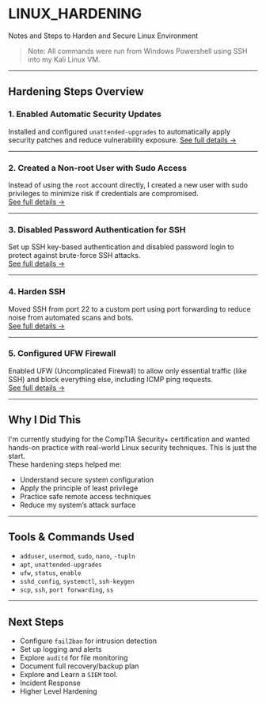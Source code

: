 # LINUX_HARDENING
Notes and Steps to Harden and Secure Linux Environment 
> Note: All commands were run from Windows Powershell using SSH into my Kali Linux VM.

---

## Hardening Steps Overview

### 1. Enabled Automatic Security Updates  
Installed and configured `unattended-upgrades` to automatically apply security patches and reduce vulnerability exposure. 
[See full details ->](./01-auto-updates)

---

### 2. Created a Non-root User with Sudo Access  
Instead of using the `root` account directly, I created a new user with sudo privileges to minimize risk if credentials are compromised.  
[See full details ->](./02-non-root-user)

---

### 3. Disabled Password Authentication for SSH  
Set up SSH key-based authentication and disabled password login to protect against brute-force SSH attacks.  
[See full details ->](./03-ssh-keys)

---

### 4. Harden SSH  
Moved SSH from port 22 to a custom port using port forwarding to reduce noise from automated scans and bots.  
[See full details ->](./04-change-ssh-port)

---

### 5. Configured UFW Firewall  
Enabled UFW (Uncomplicated Firewall) to allow only essential traffic (like SSH) and block everything else, including ICMP ping requests.  
[See full details ->](./05-ufw-firewall)

---

## Why I Did This

I'm currently studying for the CompTIA Security+ certification and wanted hands-on practice with real-world Linux security techniques. This is just the start.  
These hardening steps helped me:
- Understand secure system configuration
- Apply the principle of least privilege
- Practice safe remote access techniques
- Reduce my system’s attack surface

---

## Tools & Commands Used
- `adduser`, `usermod`, `sudo`, `nano`, `-tupln`
- `apt`, `unattended-upgrades`
- `ufw`, `status`, `enable`
- `sshd_config`, `systemctl`, `ssh-keygen`
- `scp`, `ssh`, `port forwarding`, `ss`

---

## Next Steps 
- Configure `fail2ban` for intrusion detection
- Set up logging and alerts
- Explore `auditd` for file monitoring
- Document full recovery/backup plan
- Explore and Learn a `SIEM` tool.
- Incident Response
- Higher Level Hardening
